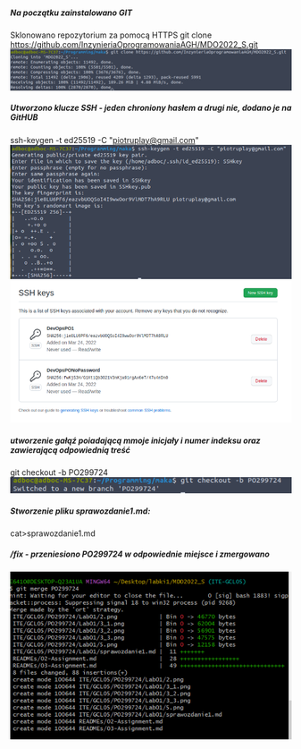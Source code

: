 ##### Na początku zainstalowano GIT
Sklonowano repozytorium za pomocą HTTPS
git clone https://github.com/InzynieriaOprogramowaniaAGH/MDO2022_S.git
![](2.png)
##### Utworzono klucze SSH - jeden chroniony hasłem a drugi nie, dodano je na GitHUB
ssh-keygen -t ed25519 -C "piotruplay@gmail.com"
![](3_1.png)![](3_2.png)


##### utworzenie gałąź poiadającą  mmoje inicjały i numer indeksu oraz zawierającą odpowiednią treść
git checkout -b PO299724
![](5.png)

##### Stworzenie pliku sprawozdanie1.md:
cat>sprawozdanie1.md
##### /fix - przeniesiono PO299724 w odpowiednie miejsce i zmergowano
![](6.png)
